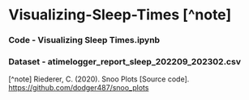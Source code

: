 # Visualizing-Sleep-Times [^note]

### Code - Visualizing Sleep Times.ipynb
### Dataset - atimelogger_report_sleep_202209_202302.csv


[^note] Riederer, C. (2020). Snoo Plots [Source code]. https://github.com/dodger487/snoo_plots
